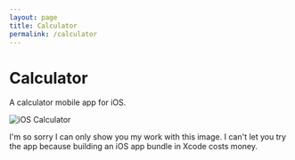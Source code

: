 ```yaml
---
layout: page
title: Calculator
permalink: /calculator
---
```


# Calculator
A calculator mobile app for iOS.

![iOS Calculator](https://github.com/user-attachments/assets/8c03c133-b0fc-423b-a7a3-188628ba14ba)

I'm so sorry I can only show you my work with this image. I can't let you try the app because building an iOS app bundle in Xcode costs money.
